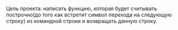 Цель проекта: написать функцию, которая будет считывать построчно(до того как встретит символ перехода на следующую строку) из командной строки и возвращать данную строку.
